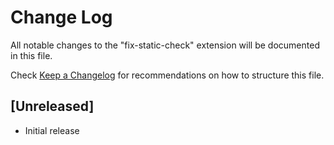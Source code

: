 # Change Log

All notable changes to the "fix-static-check" extension will be documented in this file.

Check [Keep a Changelog](http://keepachangelog.com/) for recommendations on how to structure this file.

## [Unreleased]

- Initial release